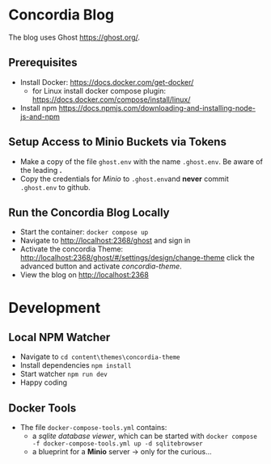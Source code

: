 # Concordia Blog

The blog uses Ghost <https://ghost.org/>.

## Prerequisites

- Install Docker: <https://docs.docker.com/get-docker/>
  - for Linux install docker compose plugin: <https://docs.docker.com/compose/install/linux/>
- Install npm <https://docs.npmjs.com/downloading-and-installing-node-js-and-npm>

## Setup Access to Minio Buckets via Tokens

- Make a copy of the file `ghost.env` with the name `.ghost.env`. Be aware of the leading **.**
- Copy the credentials for *Minio* to `.ghost.env`and **never** commit `.ghost.env`  to github.

## Run the Concordia Blog Locally

- Start the container: `docker compose up`
- Navigate to <http://localhost:2368/ghost> and sign in
- Activate the concordia Theme: <http://localhost:2368/ghost/#/settings/design/change-theme> click the advanced button and activate *concordia-theme*.
- View the blog on <http://localhost:2368>

# Development

## Local NPM Watcher

- Navigate to `cd content\themes\concordia-theme`
- Install dependencies `npm install`
- Start watcher `npm run dev`
- Happy coding

## Docker Tools

- The file `docker-compose-tools.yml` contains:
  - a *sqlite database viewer*, which can be started with `docker compose -f docker-compose-tools.yml up -d sqlitebrowser`
  - a blueprint for a **Minio** server -> only for the curious...
